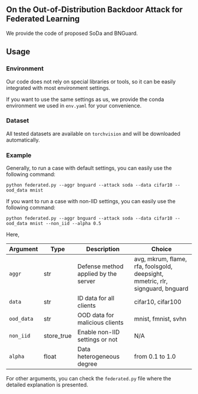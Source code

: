 ## On the Out-of-Distribution Backdoor Attack for Federated Learning

We provide the code of proposed SoDa and BNGuard.

## Usage

### Environment

Our code does not rely on special libraries or tools, so it can be easily integrated with most environment settings. 

If you want to use the same settings as us, we provide the conda environment we used in `env.yaml` for your convenience.

### Dataset

All tested datasets are available on `torchvision` and will be downloaded automatically.

### Example

Generally, to run a case with default settings, you can easily use the following command:

```
python federated.py --aggr bnguard --attack soda --data cifar10 --ood_data mnist
```

If you want to run a case with non-IID settings, you can easily use the following command:

```
python federated.py --aggr bnguard --attack soda --data cifar10 --ood_data mnist --non_iid --alpha 0.5

```

Here,

| Argument        | Type       | Description   | Choice |
|-----------------|------------|---------------|--------|
| `aggr`         | str   | Defense method applied by the server | avg, mkrum, flame, rfa, foolsgold, deepsight, mmetric, rlr, signguard, bnguard|
| `data`    |   str     | ID data for all clients          | cifar10, cifar100 |
| `ood_data`         | str | OOD data for malicious clients   | mnist, fmnist, svhn |
| `non_iid`         | store_true | Enable non-IID settings or not      | N/A |
| `alpha`         | float | Data heterogeneous degree     | from 0.1 to 1.0|

For other arguments, you can check the `federated.py` file where the detailed explanation is presented.



